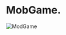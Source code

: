 MobGame.
=======
  
![ModGame](https://lh3.googleusercontent.com/-j61OYDTUWYA/UVaW_7_5TvI/AAAAAAAAJXE/Sdl_hySOG4k/s217/logo.png) 
 
